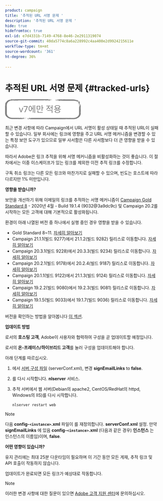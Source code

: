 ```yaml
---
product: campaign
title: '추적된 URL 서명 문제 '
description: '추적된 URL 서명 문제 '
hide: true
hidefromtoc: true
exl-id: e7d4331b-7149-4768-8e46-2e2911319074
source-git-commit: 40da5774c8a6a228992c4aa400e2d9924215611e
workflow-type: tm+mt
source-wordcount: '361'
ht-degree: 36%

---
```


# 추적된 URL 서명 문제 {#tracked-urls}

![](../../assets/v7-only.svg)

최근 변경 사항에 따라 Campaign에서 URL 서명이 활성 상태일 때 추적된 URL이 실패할 수 있습니다. 일부 회사에는 링크에 영향을 주고 URL 서명 메커니즘을 변경할 수 있는 특정 보안 도구가 있으므로 일부 사서함은 다른 사서함보다 더 큰 영향을 받을 수 있습니다.

따라서 Adobe은 링크 추적을 위해 서명 메커니즘을 비활성화하는 것이 좋습니다. 이 절차에서는 이중 이스케이프가 있는 링크를 제외한 이전 추적 링크를 수정합니다.

구독 취소 링크는 다른 모든 링크와 마찬가지로 실패할 수 있으며, 빈도는 호스트에 따라 다르지만 1% 미만입니다.

**영향을 받습니까?**

보안을 개선하기 위해 이메일의 링크를 추적하는 서명 메커니즘이 [Campaign Gold Standard 8](../../rn/using/gold-standard.md#gs8) - 2020년 4월 - Build 19.1.4 (9032@3a9dc9c) 및 Campaign 20.2를 시작하는 모든 고객에 대해 기본적으로 활성화됩니다.

환경이 아래 나열된 버전 중 하나에서 실행 중인 경우 영향을 받을 수 있습니다.

* Gold Standard 8~11. [자세히 알아보기](../../rn/using/gold-standard.md#gs-8)
* Campaign 21.1.1(빌드 9277)에서 21.1.2(빌드 9282) 릴리스로 이동합니다. [자세히 알아보기](../../rn/using/latest-release.md)
* Campaign 20.3.1(빌드 9228)에서 20.3.3(빌드 9234) 릴리스로 이동합니다. [자세히 알아보기](../../rn/using/release--2020.md#release-20-3)
* Campaign 20.2.1(빌드 9178)에서 20.2.4(빌드 9187) 릴리스로 이동합니다. [자세히 알아보기](../../rn/using/release--2020.md#release-20-2)
* Campaign 20.1.1(빌드 9122)에서 21.1.3(빌드 9124) 릴리스로 이동합니다. [자세히 알아보기](../../rn/using/release--2020.md#release-20-1)
* Campaign 19.2.2(빌드 9080)에서 19.2.3(빌드 9081) 릴리스로 이동합니다. [자세히 알아보기](../../rn/using/release--2019.md#release-19-2)
* Campaign 19.1.5(빌드 9033)에서 19.1.7(빌드 9036) 릴리스로 이동합니다. [자세히 알아보기](../../rn/using/release--2019.md#release-19-1)


버전을 확인하는 방법을 알아봅니다 [이 섹션](../../platform/using/launching-adobe-campaign.md#getting-your-campaign-version).

**업데이트 방법**

로서의 **호스팅 고객**, Adobe이 사용자와 협력하여 구성을 곧 업데이트할 예정입니다.

로서의 **온-프레미스/하이브리드 고객**&#x200B;를 눌러 구성을 업데이트해야 합니다.

아래 단계를 따르십시오.

1. 에서 [서버 구성 파일](../../installation/using/the-server-configuration-file.md) (serverConf.xml), 변경 **signEmailLinks** to **false**.
1. 를 다시 시작합니다. **nlserver** 서비스.
1. 추적 서버에서 웹 서버(Debian의 apache2, CentOS/RedHat의 httpd, Windows의 IIS)를 다시 시작합니다.

   ```
   nlserver restart web
   ```

>[!NOTE]
>
>다음 **config-`<instance>`.xml** 파일이 를 재정의합니다. **serverConf.xml** 설정. 만약 **signEmailLinks** 에 있음  **config-`<instance>`.xml** (다음과 같은 경우) **인스턴스** 는 인스턴스의 이름임)이며, **false**.

**어떤 영향이 있습니까?**

유지 관리에는 최대 25분 다운타임이 필요하며 이 기간 동안 모든 게재, 추적 링크 및 API 호출이 작동하지 않습니다.

업데이트가 완료되면 모든 링크가 예상대로 작동합니다.

>[!NOTE]
>
>이러한 변경 사항에 대한 질문이 있으면 [Adobe 고객 지원 센터](https://helpx.adobe.com/kr/enterprise/admin-guide.html/enterprise/using/support-for-experience-cloud.ug.html)에 문의하십시오.
